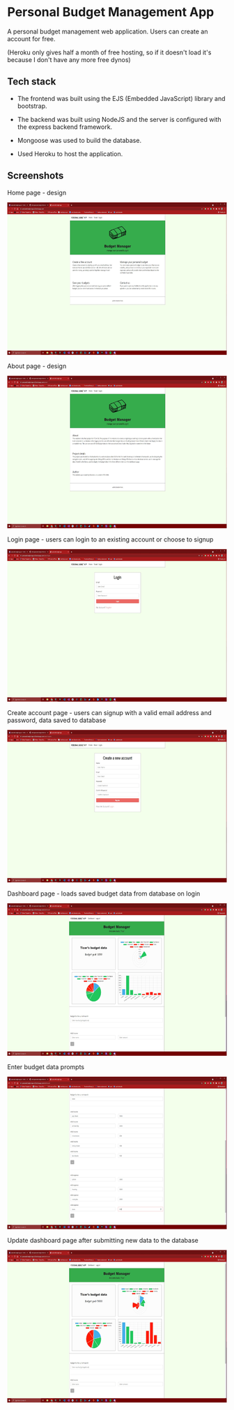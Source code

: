 # Personal Budget Management App

A personal budget management web application. Users can create an account for free.

(Heroku only gives half a month of free hosting, so if it doesn't load it's because I don't have any more free dynos)

## Tech stack 

- The frontend was built using the EJS (Embedded JavaScript) library and bootstrap. 

- The backend was built using NodeJS and the server is configured with the express backend framework.

- Mongoose was used to build the database. 

- Used Heroku to host the application. 

## Screenshots

Home page - design

<img src="images/image_1.JPG" width="600" height="350">

About page - design

<img src="images/image_2.JPG" width="600" height="350">

Login page - users can login to an existing account or choose to signup

<img src="images/image_3.JPG" width="600" height="350">

Create account page - users can signup with a valid email address and password, data saved to database

<img src="images/image_4.JPG" width="600" height="350">

Dashboard page - loads saved budget data from database on login

<img src="images/image_5.JPG" width="600" height="350">

Enter budget data prompts

<img src="images/image_6.JPG" width="600" height="350">

Update dashboard page after submitting new data to the database

<img src="images/image_7.JPG" width="600" height="350">
